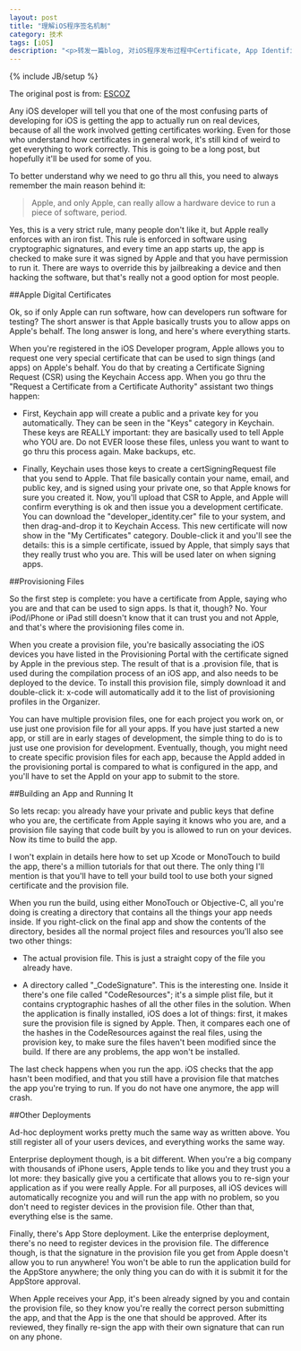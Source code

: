 ```yaml
---
layout: post
title: "理解iOS程序签名机制"
category: 技术
tags: [iOS]
description: "<p>转发一篇blog, 对iOS程序发布过程中Certificate, App Identifier, Device UDID, Provisioning Profile等概念和彼此关系做了详细的解释，可以帮助不了解的人对iOS程序签名机制有一个比较清晰的理解。</p>"
---
```

{% include JB/setup %}

The original post is from: [<i class="icon-share"></i> ESCOZ](http://escoz.com/blog/demystifying-ios-certificates-and-provisioning-files/)

Any iOS developer will tell you that one of the most confusing parts of developing for iOS is getting the app to actually run on real devices, because of all the work involved getting certificates working. Even for those who understand how certificates in general work, it's still kind of weird to get everything to work correctly. This is going to be a long post, but hopefully it'll be used for some of you.

To better understand why we need to go thru all this, you need to always remember the main reason behind it:

>Apple, and only Apple, can really allow a hardware device to run a piece of software, period.

Yes, this is a very strict rule, many people don't like it, but Apple really enforces with an iron fist. This rule is enforced in software using cryptographic signatures, and every time an app starts up, the app is checked to make sure it was signed by Apple and that you have permission to run it. There are ways to override this by jailbreaking a device and then hacking the software, but that's really not a good option for most people.

##Apple Digital Certificates

Ok, so if only Apple can run software, how can developers run software for testing? The short answer is that Apple basically trusts you to allow apps on Apple's behalf. The long answer is long, and here's where everything starts.

When you're registered in the iOS Developer program, Apple allows you to request one very special certificate that can be used to sign things (and apps) on Apple's behalf. You do that by creating a Certificate Signing Request (CSR) using the Keychain Access app. When you go thru the "Request a Certificate from a Certificate Authority" assistant two things happen:

- First, Keychain app will create a public and a private key for you automatically. They can be seen in the "Keys" category in Keychain. These keys are REALLY important: they are basically used to tell Apple who YOU are. Do not EVER loose these files, unless you want to want to go thru this process again. Make backups, etc.

- Finally, Keychain uses those keys to create a certSigningRequest file that you send to Apple. That file basically contain your name, email, and public key, and is signed using your private one, so that Apple knows for sure you created it.
Now, you'll upload that CSR to Apple, and Apple will confirm everything is ok and then issue you a development certificate. You can download the "developer_identity.cer"  file to your system, and then drag-and-drop it to Keychain Access. This new certificate will now show in the "My Certificates" category. Double-click it and you'll see the details: this is a simple certificate, issued by Apple, that simply says that they really trust who you are. This will be used later on when signing apps.

##Provisioning Files

So the first step is complete: you have a certificate from Apple, saying who you are and that can be used to sign apps. Is that it, though? No. Your iPod/iPhone or iPad still doesn't know that it can trust you and not Apple, and that's where the provisioning files come in.

When you create a provision file, you're basically associating the iOS devices you have listed in the Provisioning Portal with the certificate signed by Apple in the previous step. The result of that is a .provision file, that is used during the compilation process of an iOS app, and also needs to be deployed to the device. To install this provision file, simply download it and double-click it: x-code will automatically add it to the list of provisioning profiles in the Organizer.

You can have multiple provision files, one for each project you work on, or use just one provision file for all your apps. If you have just started a new app, or still are in early stages of development, the simple thing to do is to just use one provision for development. Eventually, though, you might need to create specific provision files for each app, because the AppId added in the provisioning portal is compared to what is configured in the app, and you'll have to set the AppId on your app to submit to the store.

##Building an App and Running It

So lets recap: you already have your private and public keys that define who you are, the certificate from Apple saying it knows who you are, and a provision file saying that code built by you is allowed to run on your devices. Now its time to build the app.

I won't explain in details here how to set up Xcode or MonoTouch to build the app, there's a million tutorials for that out there. The only thing I'll mention is that you'll have to tell your build tool to use both your signed certificate and the provision file.

When you run the build, using either MonoTouch or Objective-C, all you're doing is creating a directory that contains all the things your app needs inside. If you right-click on the final app and show the contents of the directory, besides all the normal project files and resources you'll also see two other things:

- The actual provision file. This is just a straight copy of the file you already have.

- A directory called "_CodeSignature". This is the interesting one. Inside it there's one file called "CodeResources"; it's a simple plist file, but it contains cryptographic hashes of all the other files in the solution.
When the application is finally installed, iOS does a lot of things: first, it makes sure the provision file is signed by Apple. Then, it compares each one of the hashes in the CodeResources against the real files, using the provision key, to make sure the files haven't been modified since the build. If there are any problems, the app won't be installed.

The last check happens when you run the app. iOS checks that the app hasn't been modified, and that you still have a provision file that matches the app you're trying to run. If you do not have one anymore, the app will crash.

##Other Deployments

Ad-hoc deployment works pretty much the same way as written above. You still register all of your users devices, and everything works the same way.

Enterprise deployment though, is a bit different. When you're a big company with thousands of iPhone users, Apple tends to like you and they trust you a lot more: they basically give you a certificate that allows you to re-sign your application as if you were really Apple. For all purposes, all iOS devices will automatically recognize you and will run the app with no problem, so you don't need to register devices in the provision file. Other than that, everything else is the same.

Finally, there's App Store deployment. Like the enterprise deployment, there's no need to register devices in the provision file. The difference though, is that the signature in the provision file you get from Apple doesn't allow you to run anywhere! You won't be able to run the application build for the AppStore anywhere; the only thing you can do with it is submit it for the AppStore approval.

When Apple receives your App, it's been already signed by you and contain the provision file, so they know you're really the correct person submitting the app, and that the App is the one that should be approved. After its reviewed, they finally re-sign the app with their own signature that can run on any phone.
